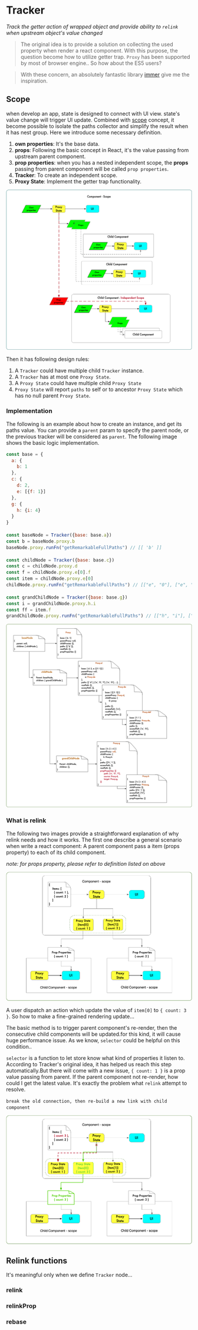 # Tracker

_Track the getter action of wrapped object and provide ability to `relink` when upstream object's value changed_

> The original idea is to provide a solution on collecting the used property when render a react component. With this purpose, the question become how to utilize getter trap. `Proxy` has been supported by most of browser engine.. So how about the ES5 users?

> With these concern, an absolutely fantastic library [immer](https://github.com/immerjs/immer) give me the inspiration.

## Scope

when develop an app, state is designed to connect with UI view. state's value change will trigger UI update. Combined with [scope](<https://en.wikipedia.org/wiki/Scope_(computer_science)>) concept, it become possible to isolate the paths collector and simplify the result when it has nest group. Here we introduce some necessary definition.

1. **own properties**: It's the base data.
2. **props**: Following the basic concept in React, it's the value passing from upstream parent component.
3. **prop properties**: when you has a nested independent scope, the **props** passing from parent component will be called `prop properties`.
4. **Tracker**: To create an independent scope.
5. **Proxy State**: Implement the getter trap functionality.

![scope_1.png](./docs/scope.png)

Then it has following design rules:

1. A `Tracker` could have multiple child `Tracker` instance.
2. A `Tracker` has at most one `Proxy State`.
3. A `Proxy State` could have multiple child `Proxy State`
4. `Proxy State` will report `paths` to self or to ancestor `Proxy State` which has no null parent `Proxy State`.

### Implementation

The following is an example about how to create an instance, and get its paths value. You can provide a `parent` param to specify the parent node, or the previous tracker will be considered as `parent`. The following image shows the basic logic implementation.

```js
const base = {
  a: {
    b: 1
  },
  c: {
    d: 2,
    e: [{f: 1}]
  },
  g: {
    h: {i: 4}
  }
}

const baseNode = Tracker({base: base.a})
const b = baseNode.proxy.b
baseNode.proxy.runFn("getRemarkableFullPaths") // [[ 'b' ]]

const childNode = Tracker({base: base.c})
const c = childNode.proxy.d
const f = childNode.proxy.e[0].f
const item = childNode.proxy.e[0]
childNode.proxy.runFn("getRemarkableFullPaths") // [["e", "0"], ["e", "0", "f"], ['d']]

const grandChildNode = Tracker({base: base.g})
const i = grandChildNode.proxy.h.i
const ff = item.f
grandChildNode.proxy.runFn("getRemarkableFullPaths") // [["h", "i"], ["e", "0", "f"]]
```

![tree.png](./docs/tree.png)

### What is relink

The following two images provide a straightforward explanation of why relink needs and how it works. The first one describe a general scenario when write a react component: A parent component pass a item (props property) to each of its child component.

_note: for props property, please refer to definition listed on above_

![component_1.png](./docs/component_1.png)

A user dispatch an action which update the value of `item[0]` to `{ count: 3 }`. So how to make a fine-grained rendering update...

The basic method is to trigger parent component's re-render, then the consecutive child components will be updated.for this kind, it will cause huge performance issue. As we know, `selector` could be helpful on this condition..

`selector` is a function to let store know what kind of properties it listen to. According to Tracker's original idea, it has helped us reach this step automatically.But there will come with a new issue, `{ count: 1 }` is a prop value passing from parent. If the parent component not re-render, how could I get the latest value. It's exactly the problem what `relink` attempt to resolve.

`break the old connection, then re-build a new link with child component`

![component_2.png](./docs/component_2.png)

## Relink functions

It's meaningful only when we define `Tracker` node...

### relink

### relinkProp

### rebase

